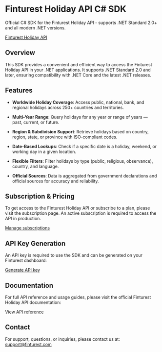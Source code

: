 # Finturest Holiday API C# SDK

Official C# SDK for the Finturest Holiday API - supports .NET Standard 2.0+ and all modern .NET versions.

[Finturest Holiday API](https://finturest.com/products/holiday-api)

## Overview

This SDK provides a convenient and efficient way to access the Finturest Holiday API in your .NET applications. It supports .NET Standard 2.0 and later, ensuring compatibility with .NET Core and the latest .NET releases.

## Features

- **Worldwide Holiday Coverage**: Access public, national, bank, and regional holidays across 250+ countries and territories.

- **Multi-Year Range**: Query holidays for any year or range of years — past, current, or future.

- **Region & Subdivision Support**: Retrieve holidays based on country, region, state, or province with ISO-compliant codes.

- **Date-Based Lookups**: Check if a specific date is a holiday, weekend, or working day in a given location.

- **Flexible Filters**: Filter holidays by type (public, religious, observance), country, and language.

- **Official Sources**: Data is aggregated from government declarations and official sources for accuracy and reliability.

## Subscription & Pricing

To get access to the Finturest Holiday API or subscribe to a plan, please visit the subscription page. An active subscription is required to access the API in production.

[Manage subscriptions](https://finturest.com/dashboard/subscriptions)

## API Key Generation

An API key is required to use the SDK and can be generated on your Finturest dashboard:

[Generate API key](https://finturest.com/dashboard/access-tokens)

## Documentation

For full API reference and usage guides, please visit the official Finturest Holiday API documentation:

[View API reference](https://api.finturest.com/docs/#tag/holiday)

## Contact

For support, questions, or inquiries, please contact us at: [support@finturest.com](mailto:support@finturest.com)
